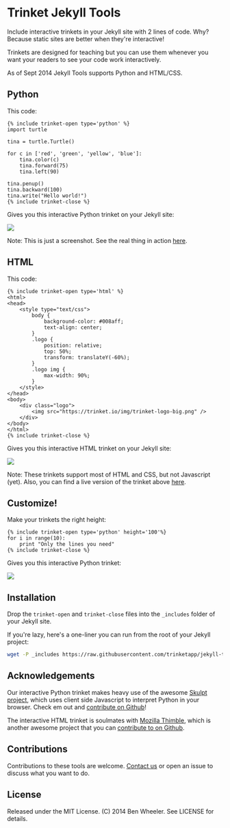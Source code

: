 Trinket Jekyll Tools
====================

Include interactive trinkets in your Jekyll site with 2 lines of code.  Why?  Because static sites are better when they're interactive!  

Trinkets are designed for teaching but you can use them whenever you want your readers to see your code work interactively.  

As of Sept 2014 Jekyll Tools supports Python and HTML/CSS.

## Python

This code:
```
{% include trinket-open type='python' %}
import turtle

tina = turtle.Turtle()

for c in ['red', 'green', 'yellow', 'blue']:
    tina.color(c)
    tina.forward(75)
    tina.left(90)

tina.penup()
tina.backward(100)
tina.write("Hello world!")
{% include trinket-close %}

```
Gives you this interactive Python trinket on your Jekyll site:

![](https://trinket.io/api/files/540a1c063dd837df5415c56b/Screenshot-2014-09-05-at-4-16-19-PM.png)

Note: This is just a screenshot.  See the real thing in action [here](https://trinket.io/python/b5cbe8a2fa).

## HTML

This code:

```
{% include trinket-open type='html' %}
<html>
<head>
    <style type="text/css">
        body {
            background-color: #008aff;
            text-align: center;
        }
        .logo {
            position: relative;
            top: 50%;
            transform: translateY(-60%);
        }
        .logo img {
            max-width: 90%;
        }
    </style>
</head>
<body>
    <div class="logo">
        <img src="https://trinket.io/img/trinket-logo-big.png" />
    </div>
</body>
</html>
{% include trinket-close %}

```
Gives you this interactive HTML trinket  on your Jekyll site:

![](https://trinket.io/api/files/540a1bf83dd837df5415c56a/Screenshot-2014-09-05-at-4-17-47-PM.png)

Note: These trinkets support most of HTML and CSS, but not Javascript (yet).  Also, you can find a live version of the trinket above [here](https://trinket.io/html/47807974be).

## Customize!

Make your trinkets the right height:
```
{% include trinket-open type='python' height='100'%}
for i in range(10):
    print "Only the lines you need"
{% include trinket-close %}

```
Gives you this interactive Python trinket:

![](https://trinket.io/api/files/540a1bec3dd837df5415c569/Screenshot-2014-09-05-at-4-19-27-PM.png)

## Installation

Drop the `trinket-open` and `trinket-close` files into the `_includes` folder of your Jekyll site.

If you're lazy, here's a one-liner you can run from the root of your Jekyll project:

```bash
wget -P _includes https://raw.githubusercontent.com/trinketapp/jekyll-tools/master/_includes/trinket-close https://raw.githubusercontent.com/trinketapp/jekyll-tools/master/_includes/trinket-open
```

## Acknowledgements

Our interactive Python trinket makes heavy use of the awesome [Skulpt project](http://skulpt.org), which uses client side Javascript to interpret Python in your browser.  Check em out and [contribute on Github](http://github.com/skulpt/skulpt)!  

The interactive HTML trinket is soulmates with [Mozilla Thimble](https://thimble.webmaker.org), which is another awesome project that you can [contribute to on Github](https://github.com/mozilla/thimble.webmaker.org).

## Contributions

Contributions to these tools are welcome.  [Contact us](hello@trinket.io) or open an issue to discuss what you want to do.

## License

Released under the MIT License. (C) 2014 Ben Wheeler.  See LICENSE for details.
